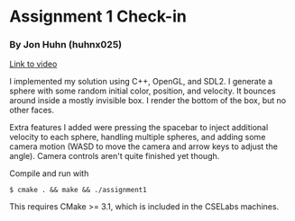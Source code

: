 # Assignment 1 Check-in
### By Jon Huhn (huhnx025)

[Link to video](https://youtu.be/tZDLKjFQ1k8)

I implemented my solution using C++, OpenGL, and SDL2. I generate a sphere with some random initial color, position, and velocity. It bounces around inside a mostly invisible box. I render the bottom of the box, but no other faces.

Extra features I added were pressing the spacebar to inject additional velocity to each sphere, handling multiple spheres, and adding some camera motion (WASD to move the camera and arrow keys to adjust the angle). Camera controls aren't quite finished yet though.

Compile and run with

```
$ cmake . && make && ./assignment1
```

This requires CMake >= 3.1, which is included in the CSELabs machines.